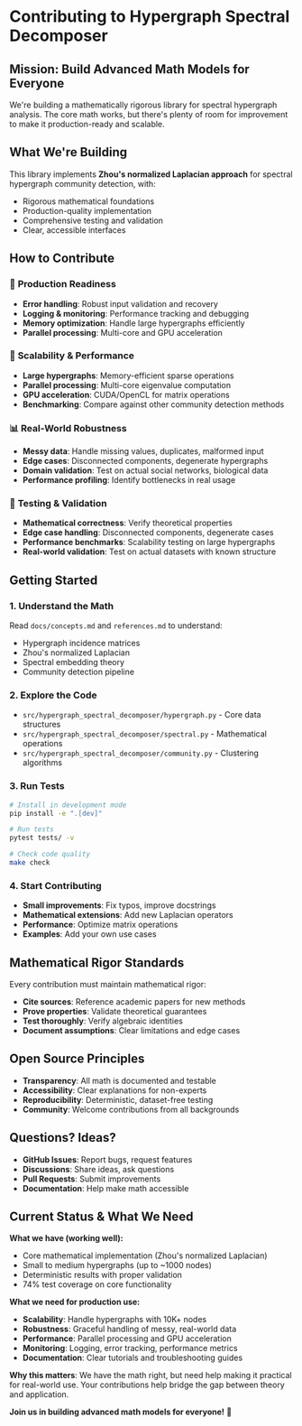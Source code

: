 # Contributing to Hypergraph Spectral Decomposer

## Mission: Build Advanced Math Models for Everyone

We're building a mathematically rigorous library for spectral hypergraph analysis. The core math works, but there's plenty of room for improvement to make it production-ready and scalable.

## What We're Building

This library implements **Zhou's normalized Laplacian approach** for spectral hypergraph community detection, with:
- Rigorous mathematical foundations
- Production-quality implementation
- Comprehensive testing and validation
- Clear, accessible interfaces

## How to Contribute

### 🧮 **Production Readiness**
- **Error handling**: Robust input validation and recovery
- **Logging & monitoring**: Performance tracking and debugging
- **Memory optimization**: Handle large hypergraphs efficiently
- **Parallel processing**: Multi-core and GPU acceleration

### 🔧 **Scalability & Performance**
- **Large hypergraphs**: Memory-efficient sparse operations
- **Parallel processing**: Multi-core eigenvalue computation
- **GPU acceleration**: CUDA/OpenCL for matrix operations
- **Benchmarking**: Compare against other community detection methods

### 📊 **Real-World Robustness**
- **Messy data**: Handle missing values, duplicates, malformed input
- **Edge cases**: Disconnected components, degenerate hypergraphs
- **Domain validation**: Test on actual social networks, biological data
- **Performance profiling**: Identify bottlenecks in real usage

### 🧪 **Testing & Validation**
- **Mathematical correctness**: Verify theoretical properties
- **Edge case handling**: Disconnected components, degenerate cases
- **Performance benchmarks**: Scalability testing on large hypergraphs
- **Real-world validation**: Test on actual datasets with known structure

## Getting Started

### 1. **Understand the Math**
Read `docs/concepts.md` and `references.md` to understand:
- Hypergraph incidence matrices
- Zhou's normalized Laplacian
- Spectral embedding theory
- Community detection pipeline

### 2. **Explore the Code**
- `src/hypergraph_spectral_decomposer/hypergraph.py` - Core data structures
- `src/hypergraph_spectral_decomposer/spectral.py` - Mathematical operations
- `src/hypergraph_spectral_decomposer/community.py` - Clustering algorithms

### 3. **Run Tests**
```bash
# Install in development mode
pip install -e ".[dev]"

# Run tests
pytest tests/ -v

# Check code quality
make check
```

### 4. **Start Contributing**
- **Small improvements**: Fix typos, improve docstrings
- **Mathematical extensions**: Add new Laplacian operators
- **Performance**: Optimize matrix operations
- **Examples**: Add your own use cases

## Mathematical Rigor Standards

Every contribution must maintain mathematical rigor:

- **Cite sources**: Reference academic papers for new methods
- **Prove properties**: Validate theoretical guarantees
- **Test thoroughly**: Verify algebraic identities
- **Document assumptions**: Clear limitations and edge cases

## Open Source Principles

- **Transparency**: All math is documented and testable
- **Accessibility**: Clear explanations for non-experts
- **Reproducibility**: Deterministic, dataset-free testing
- **Community**: Welcome contributions from all backgrounds

## Questions? Ideas?

- **GitHub Issues**: Report bugs, request features
- **Discussions**: Share ideas, ask questions
- **Pull Requests**: Submit improvements
- **Documentation**: Help make math accessible

## Current Status & What We Need

**What we have (working well):**
- Core mathematical implementation (Zhou's normalized Laplacian)
- Small to medium hypergraphs (up to ~1000 nodes)
- Deterministic results with proper validation
- 74% test coverage on core functionality

**What we need for production use:**
- **Scalability**: Handle hypergraphs with 10K+ nodes
- **Robustness**: Graceful handling of messy, real-world data
- **Performance**: Parallel processing and GPU acceleration
- **Monitoring**: Logging, error tracking, performance metrics
- **Documentation**: Clear tutorials and troubleshooting guides

**Why this matters**: We have the math right, but need help making it practical for real-world use. Your contributions help bridge the gap between theory and application.

**Join us in building advanced math models for everyone!** 🚀
